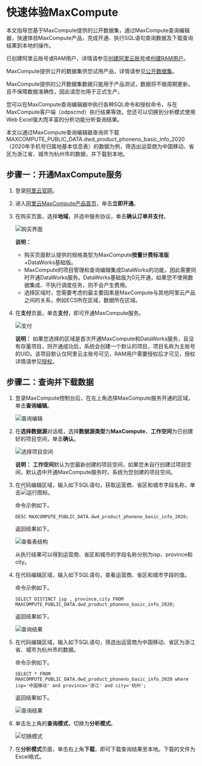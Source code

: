 # 快速体验MaxCompute

本文指导您基于MaxCompute提供的公开数据集，通过MaxCompute查询编辑器，快速体验MaxCompute产品，完成开通、执行SQL语句查询数据及下载查询结果到本地的操作。

已创建阿里云账号或RAM用户，详情请参见[创建阿里云账号](/cn.zh-CN/准备工作/创建阿里云账号.md)或[创建RAM用户](/cn.zh-CN/准备工作/创建RAM用户.md)。

MaxCompute提供公开的数据集供您试用产品，详情请参见[公开数据集](/cn.zh-CN/公开数据集/公开数据集概述.md)。

MaxCompute提供的公开数据集数据只能用于产品测试，数据将不做周期更新，且不保障数据准确性，因此请您勿用于正式生产。

您可以在MaxCompute查询编辑器中执行各种SQL命令和授权命令，与在MaxCompute客户端（odpscmd）执行结果等效。您还可以切换到分析模式使用Web Excel强大而丰富的分析功能分析查询结果。

本文以通过MaxCompute查询编辑器查询并下载MAXCOMPUTE\_PUBLIC\_DATA.dwd\_product\_phoneno\_basic\_info\_2020（2020年手机号归属地基本信息表）的数据为例，筛选出运营商为中国移动、省区为浙江省、城市为杭州市的数据，并下载到本地。

## 步骤一：开通MaxCompute服务

1.  登录[阿里云官网](https://account.aliyun.com/login/login.htm)。

2.  进入[阿里云MaxCompute产品首页](https://www.aliyun.com/product/odps)，单击**立即开通**。

3.  在购买页面，选择**地域**，并选中服务协议，单击**确认订单并支付**。

    ![购买界面](https://static-aliyun-doc.oss-cn-hangzhou.aliyuncs.com/assets/img/zh-CN/2986811061/p170560.png)

    **说明：**

    -   购买页面默认提供的规格类型为MaxCompute**按量计费标准版**+DataWorks基础版。
    -   MaxCompute的项目管理和查询编辑集成DataWorks的功能，因此需要同时开通DataWorks服务。DataWorks基础版为0元开通，如果您不使用数据集成、不执行调度任务，则不会产生费用。
    -   选择区域时，您需要考虑的最主要因素是MaxCompute与其他阿里云产品之间的关系，例如ECS所在区域，数据所在区域。
4.  在**支付**页面，单击**支付**，即可开通MaxCompute服务。

    ![支付](https://static-aliyun-doc.oss-cn-hangzhou.aliyuncs.com/assets/img/zh-CN/2986811061/p170565.png)

    **说明：** 如果您选择的区域是首次开通MaxCompute和DataWorks服务，且没有存量项目，则开通成功后，系统会创建一个默认的项目，项目名称为主账号的UID。该项目默认仅阿里云主账号可见，RAM用户需要授权后才可见，授权详情请参见[授权](/cn.zh-CN/管理/安全管理详解/用户及授权管理/授权.md)。


## 步骤二：查询并下载数据

1.  登录MaxCompute控制台后，在左上角选择MaxCompute服务开通的区域，单击**查询编辑**。

    ![查询编辑](https://static-aliyun-doc.oss-cn-hangzhou.aliyuncs.com/assets/img/zh-CN/4759811061/p170391.png)

2.  在**选择数据源**对话框，选择**数据源类型**为**MaxCompute**，**工作空间**为已创建好的项目空间，单击**确认**。

    ![选择项目空间](https://static-aliyun-doc.oss-cn-hangzhou.aliyuncs.com/assets/img/zh-CN/4759811061/p170358.png)

    **说明：** **工作空间**默认为您最新创建的项目空间，如果您未自行创建过项目空间，默认选中开通MaxCompute服务时，系统为您创建的项目空间。

3.  在代码编辑区域，输入如下SQL语句，获取运营商、省区和城市字段名称，单击![运行](https://static-aliyun-doc.oss-cn-hangzhou.aliyuncs.com/assets/img/zh-CN/5972911061/p170698.png)图标。

    命令示例如下。

    ```
    DESC MAXCOMPUTE_PUBLIC_DATA.dwd_product_phoneno_basic_info_2020;
    ```

    返回结果如下。

    ![查看表结构](https://static-aliyun-doc.oss-cn-hangzhou.aliyuncs.com/assets/img/zh-CN/4759811061/p170366.png)

    从执行结果可以得到运营商、省区和城市的字段名称分别为isp、province和city。

4.  在代码编辑区域，输入如下SQL语句，查看运营商、省区和城市字段的值。

    命令示例如下。

    ```
    SELECT DISTINCT isp , province,city FROM MAXCOMPUTE_PUBLIC_DATA.dwd_product_phoneno_basic_info_2020;
    ```

    返回结果如下。

    ![查询结果](https://static-aliyun-doc.oss-cn-hangzhou.aliyuncs.com/assets/img/zh-CN/4759811061/p170377.png)

5.  在代码编辑区域，输入如下SQL语句，筛选出运营商为中国移动、省区为浙江省、城市为杭州市的数据。

    命令示例如下。

    ```
    SELECT * FROM MAXCOMPUTE_PUBLIC_DATA.dwd_product_phoneno_basic_info_2020 where isp='中国移动' and province='浙江' and city='杭州';
    ```

    返回结果如下。

    ![查询结果](https://static-aliyun-doc.oss-cn-hangzhou.aliyuncs.com/assets/img/zh-CN/4759811061/p170381.png)

6.  单击左上角的**查询模式**，切换为**分析模式**。

    ![切换模式](https://static-aliyun-doc.oss-cn-hangzhou.aliyuncs.com/assets/img/zh-CN/7293911061/p170699.png)

7.  在**分析模式**页面，单击右上角**下载**，即可下载查询结果至本地。下载的文件为Excel格式。


